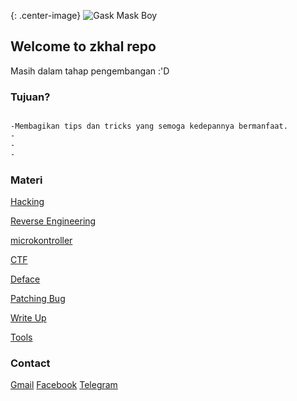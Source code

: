{: .center-image}
![Gask Mask Boy](https://data.whicdn.com/images/77926106/large.jpg)
## Welcome to zkhal repo
Masih dalam tahap pengembangan :'D

### Tujuan?
```markdown

-Membagikan tips dan tricks yang semoga kedepannya bermanfaat.
-
-
-

```

### Materi

[Hacking](url)

[Reverse Engineering](url)

[microkontroller](url)

[CTF](url)

[Deface](url)

[Patching Bug](url)

[Write Up](url)

[Tools](url)


### Contact

[Gmail](url)                 [Facebook](url)              [Telegram](url)
